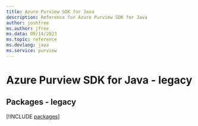 ```yaml
---
title: Azure Purview SDK for Java
description: Reference for Azure Purview SDK for Java
author: joshfree
ms.author: jfree
ms.data: 09/14/2023
ms.topic: reference
ms.devlang: java
ms.service: purview
---
```

# Azure Purview SDK for Java - legacy
## Packages - legacy
[!INCLUDE [packages](purview-index.md)]